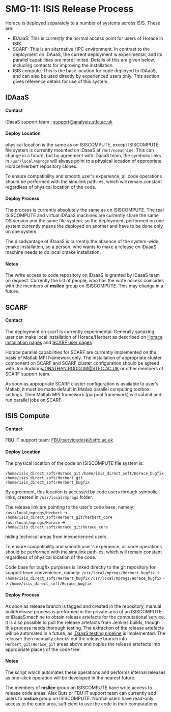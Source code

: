 # SMG-11: ISIS Release Process

Horace is deployed separately to a number of systems across ISIS. These are:

- IDAaaS: This is currently the normal access point for users of Horace in ISIS.
- SCARF: This is an alternative HPC environment. In contrast to the deployment on IDAaaS, the current deployment is experimental, and its parallel capabilities are more limited. 
Details of this are given below, including contacts for improving the installation.
- ISIS compute. This is the base location for code deployed to IDAaaS, and can also be used directly by experienced users only. This section gives reference details
for use of this system. 


## IDAaaS

#### Contact

iDaaaS support team : support@analysis.stfc.ac.uk

#### Deploy Location

physical location is the same as on ISISCOMPUTE, except ISISCOMPUTE file system is currently mounted on iDaaaS at `/mnt/nomachine`. This can change in a future, but by agreement with iDaaaS team, the symbolic links in `/usr/local/mprogs` will always point to a physical location of appropriate Horace/Herbert repository clones. 

To ensure compatibility and smooth user's experience, all code operations should be performed with the simulink path-es, which will remain constant regardless of physical location of the code.

#### Deploy Process

The process is currently absolutely the same as on ISISCOMPUTE. The real ISISCOMPUTE and virtual IDAaaS machines are currently share the same OS version and the same file system, so the deployment, performed on one system currently means the deployed on another and have to be done only on one system. 

The disadvantage of iDaaaS is currently the absence of the system-wide cmake installation, so a person, who wants to make a release on iDaaaS machine needs to do local cmake installation.

#### Notes

The write access to code repository on iDaaaS is granted by iDaaaS team on request. Currently the list of people, who has the write access coincides with the members of **mslice** group on ISISCOMPUTE. This may change in a future. 



## SCARF

#### Contact

The deployment on scarf is currently experimental. Generally speaking, user can make local installation of Horace/Herbert as described on [Horace installation pages](http://horace.isis.rl.ac.uk/Download_and_setup) and [SCARF user pages](https://www.scarf.rl.ac.uk/)

Horace parallel capabilities for SCARF are currently implemented on the basis of Matlab MPI framework only. The installation of appropriate cluster component on SCARF and SCARF cluster configuration should be agreed with Jon Roddom<JONATHAN.RODDOM@STFC.AC.UK> or other members of SCARF support team. 

As soon as appropriate SCARF cluster configuration is available to user's Matlab, it must be made default in Matlab parallel computing toolbox settings. Then Maltab MPI framework (parpool framework) will submit and run parallel jobs on SCARF.

## ISIS Compute

#### Contact

FBU IT support team: FBUitservicedesk@stfc.ac.uk 


#### Deploy Location
The physical location of the code on ISISCOMPUTE file system is:

`/home/isis_direct_soft/Horace_git`
`/home/isis_direct_soft/Horace_bugfix`
`/home/isis_direct_soft/Herbert_git`
`/home/isis_direct_soft/Herbert_bugfix`

By agreement, this location is accessed by code users through symbolic links, created in `/usr/local/mprogs` folder.

The release link are pointing to the user's code base, namely:
`/usr/local/mprogs/Herbert` -> `/home/isis_direct_soft/Herbert_git/herbert_core`
`/usr/local/mprogs/Horace` -> `/home/isis_direct_soft/Horace_git/horace_core`

hiding technical areas from inexperienced users.

To ensure compatibility and smooth user's experience, all code operations should be performed with the simulink path-es, which will remain constant regardless of physical location of the code.


Code base for bugfix purposes is linked directly to the git repository for support team convenience, namely:
`/usr/local/mprogs/Herbert_bugfix` -> `/home/isis_direct_soft/Herbert_bugfix`
`/usr/local/mprogs/Horace_bugfix` -> `/home/isis_direct_soft/Horace_bugfix`

#### Deploy Process

As soon as release branch is tagged and created in the repository, manual build/release process is preformed in the private area of an ISISCOMPUTE or iDaaaS machine to obtain release artefacts for the computational service. It is also possible to pull the release artefacts from Jenkins builds, though this process needs thorough testing. 
The extraction of the release artefacts will be automated in a future, as [iDaaaS testing pipeline](https://github.com/pace-neutrons/Horace/issues/271) is implemented. The releaser then manually checks out the release branch into `Herbert_git/Horace_git` areas above and copies the release artefacts into appropriate places of the code tree.

#### Notes

The script which automates these operations and performs internal releases as one-click operation will be developed in the nearest future.

The members of **mslice** group on ISISCOMPUTE have write access to release code areas. Alex Buts or FBU IT support team can currently add users to **mslice** group on ISISCOMPUTE. Normal users have read-only access to the code area, sufficient to use the code in their computations.

